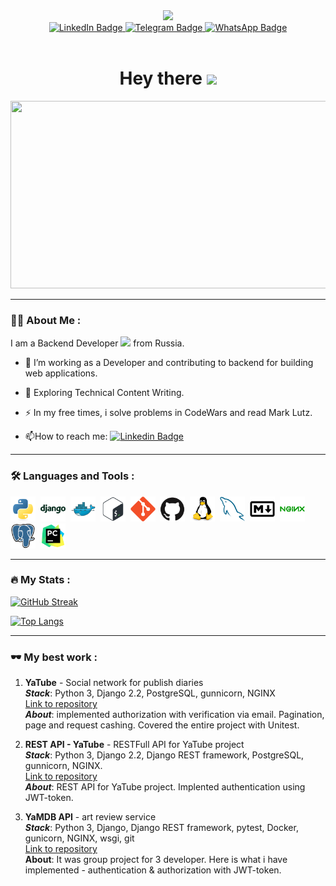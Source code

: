 <div id='header' align='center'>
  <img src='https://media.giphy.com/media/f3iwJFOVOwuy7K6FFw/giphy.gif' width='100'/>
  <div id="badges">
  <a href="your-linkedin-URL">
    <img src="https://img.shields.io/badge/LinkedIn-blue?style=for-the-badge&logo=linkedin&logoColor=white" alt="LinkedIn Badge"/>
  </a>
  <a href="https://t.me/Dzheronimo">
    <img src="https://img.shields.io/badge/Telegram-blue?style=for-the-badge&logo=telegram&logoColor=white" alt="Telegram Badge"/>
  </a>
  <a href="https://wa.me/79990806184">
    <img src="https://img.shields.io/badge/WhatsApp-green?style=for-the-badge&logo=whatsapp&logoColor=white" alt="WhatsApp Badge"/>
  </a>
</div>
  <img src='https://komarev.com/ghpvc/?username=dzheronimo&style=flat-squate&color=blue' alt=''/>
  <h1>
    Hey there
    <img src='https://media.giphy.com/media/hvRJCLFzcasrR4ia7z/giphy.gif' width='30px'/>
  </h1>
</div>
<div align="center">
  <img src="https://media.giphy.com/media/dWesBcTLavkZuG35MI/giphy.gif" width="600" height="300"/>
</div>

---

### :man_technologist: About Me :
I am a Backend Developer <img src="https://media.giphy.com/media/WUlplcMpOCEmTGBtBW/giphy.gif" width="30"> from Russia.
- :telescope: I’m working as a Developer and contributing to backend for building web applications.

- :seedling: Exploring Technical Content Writing.

- :zap: In my free times, i solve problems in CodeWars and read Mark Lutz.

- :mailbox:How to reach me: [![Linkedin Badge](https://img.shields.io/badge/-dzheronimo-blue?style=flat&logo=Linkedin&logoColor=white)](your-linkedin-url)

---

### :hammer_and_wrench: Languages and Tools :

<div>
  <img src='https://github.com/devicons/devicon/blob/master/icons/python/python-original.svg' title='Python' alt='Python' width='40' height='40'/>&nbsp;
  <img src='https://github.com/devicons/devicon/blob/master/icons/django/django-plain-wordmark.svg' title='Django' alt='Django' width='40' height='40'/>&nbsp;
  <img src='https://github.com/devicons/devicon/blob/master/icons/docker/docker-original.svg' title='Docker' alt='Docker' width='40' height='40'/>&nbsp;
  <img src='https://github.com/devicons/devicon/blob/master/icons/bash/bash-original.svg' title='Bash' alt='Bash' width='40' height='40'/>&nbsp;
  <img src='https://github.com/devicons/devicon/blob/master/icons/git/git-original.svg' title='GIT' alt='GIT' width='40' height='40'/>&nbsp;
  <img src='https://github.com/devicons/devicon/blob/master/icons/github/github-original.svg' title='github' alt='github' width='40' height='40'/>&nbsp;
  <img src='https://github.com/devicons/devicon/blob/master/icons/linux/linux-original.svg' title='Linux' alt='Linux' width='40' height='40'/>&nbsp;
  <img src='https://github.com/devicons/devicon/blob/master/icons/mysql/mysql-original.svg' title='MySQL' alt='MySQL' width='40' height='40'/>&nbsp;
  <img src='https://github.com/devicons/devicon/blob/master/icons/markdown/markdown-original.svg' title='Markdown' alt='Markdown' width='40' height='40'/>&nbsp;
  <img src='https://github.com/devicons/devicon/blob/master/icons/nginx/nginx-original.svg' title='NGINX' alt='NGINX' width='40' height='40'/>&nbsp;
  <img src='https://github.com/devicons/devicon/blob/master/icons/postgresql/postgresql-original.svg' title='PostgreSQL' alt='PostgreSQL' width='40' height='40'/>&nbsp;
  <img src='https://github.com/devicons/devicon/blob/master/icons/pycharm/pycharm-original.svg' title='PyCharm' alt='PyCharm' width='40' height='40'/>&nbsp;
</div>

---

### :fire: My Stats :

[![GitHub Streak](https://github-readme-streak-stats.herokuapp.com?user=dzheronimo&theme=tokyonight-duo&border_radius=5&date_format=j%20M%5B%20Y%5D)](https://git.io/streak-stats)

[![Top Langs](https://github-readme-stats.vercel.app/api/top-langs/?username=dzheronimo&layout=compact&theme=vision-friendly-dark)](https://github.com/anuraghazra/github-readme-stats)

---

### :dark_sunglasses: My best work :

 1. **YaTube** - Social network for publish diaries\
   ***Stack***: Python 3, Django 2.2, PostgreSQL, gunnicorn, NGINX\
   <a href='https://github.com/dzheronimo/hw05_final'>Link to repository</a>\
   ***About***: implemented authorization with verification via email. Pagination, page and request cashing. Covered the entire project with Unitest.
   
 2. **REST API - YaTube** - RESTFull API for YaTube project\
    ***Stack***: Python 3, Django 2.2, Django REST framework, PostgreSQL, gunnicorn, NGINX.\
    <a  href='https://github.com/dzheronimo/api_final_yatube'>Link to repository</a>\
    ***About***: REST API for YaTube project. Implented authentication using JWT-token.
    
 3. **YaMDB API** - art review service\
    ***Stack***: Python 3, Django, Django REST framework, pytest, Docker, gunicorn, NGINX, wsgi, git\
    <a  href='=https://github.com/dzheronimo/infra_sp2'>Link to repository</a>\
    **About**: It was group project for 3 developer. Here is what i have implemented - authentication & authorization with JWT-token. 
    
